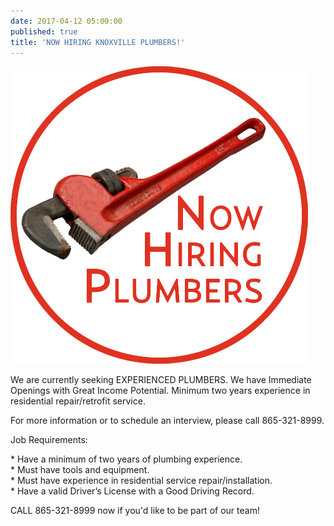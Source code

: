 ```yaml
---
date: 2017-04-12 05:00:00
published: true
title: 'NOW HIRING KNOXVILLE PLUMBERS!'
---
```



![](/uploads/versions/now-hiring-plumbers--1----x----476-476x---.png)

We are currently seeking EXPERIENCED PLUMBERS. We have Immediate Openings with Great Income Potential. Minimum two years experience in residential repair/retrofit service.

For more information or to schedule an interview, please call 865-321-8999.

Job Requirements:

\* Have a minimum of two years of plumbing experience.
<br>\* Must have tools and equipment.
<br>\* Must have experience in residential service repair/installation.
<br>\* Have a valid Driver’s License with a Good Driving Record.

CALL 865-321-8999 now if you'd like to be part of our team!